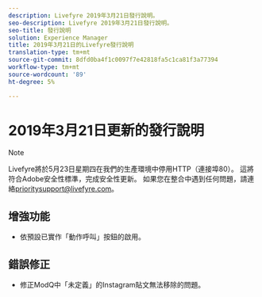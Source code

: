 ```yaml
---
description: Livefyre 2019年3月21日發行說明。
seo-description: Livefyre 2019年3月21日發行說明。
seo-title: 發行說明
solution: Experience Manager
title: 2019年3月21日的Livefyre發行說明
translation-type: tm+mt
source-git-commit: 8dfd0ba4f1c0097f7e42818fa5c1ca81f3a77394
workflow-type: tm+mt
source-wordcount: '89'
ht-degree: 5%

---
```



# 2019年3月21日更新的發行說明

>[!NOTE]
>
>Livefyre將於5月23日星期四在我們的生產環境中停用HTTP（連接埠80）。  這將符合Adobe安全性標準，完成安全性更新。  如果您在整合中遇到任何問題，請連絡[prioritysupport@livefyre.com](mailto:prioritysupport@livefyre.com)。

## 增強功能

* 依預設已實作「動作呼叫」按鈕的啟用。


## 錯誤修正

* 修正ModQ中「未定義」的Instagram貼文無法移除的問題。
